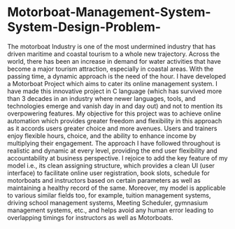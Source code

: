 # Motorboat-Management-System-System-Design-Problem-

The motorboat Industry is one of the most undermined industry that has driven maritime and coastal 
tourism to a whole new trajectory. Across the world, there has been an increase in demand for water 
activities that have become a major tourism attraction, especially in coastal areas. With the passing
time, a dynamic approach is the need of the hour. I have developed a Motorboat Project which aims 
to cater its online management system. I have made this innovative project in C language (which has 
survived more than 3 decades in an industry where newer languages, tools, and technologies emerge 
and vanish day in and day out) and not to mention its overpowering features.
My objective for this project was to achieve online automation which provides greater freedom and 
flexibility in this approach as it accords users greater choice and more avenues. Users and trainers 
enjoy flexible hours, choice, and the ability to enhance income by multiplying their engagement.
The approach I have followed throughout is realistic and dynamic at every level, providing the end 
user flexibility and accountability at business perspective. I rejoice to add the key feature of my model 
i.e., its clean assigning structure, which provides a clean UI (user interface) to facilitate online user 
registration, book slots, schedule for motorboats and instructors based on certain parameters as well 
as maintaining a healthy record of the same. Moreover, my model is applicable to various similar fields 
too, for example, tuition management systems, driving school management systems, Meeting 
Scheduler, gymnasium management systems, etc., and helps avoid any human error leading to 
overlapping timings for instructors as well as Motorboats.
